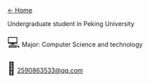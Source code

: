[$\leftarrow$ <u>Home</u>](../../Arthur381.github.io)

Undergraduate student in Peking University

<span style="font-size: 2em;">:computer:</span>  Major: Computer Science and technology


<span style="font-size: 2em;">:email:</span>  2590863533@qq.com